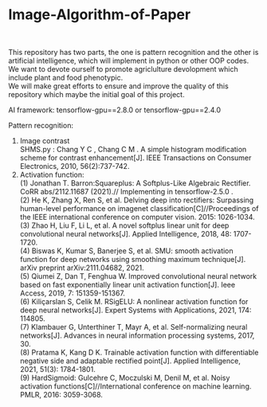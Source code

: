 # Image-Algorithm-of-Paper
<!--This repository is sustained by Jiayu Zhang and leaded by Kunjie Chen professor, both in Engineering Institution of NJAU University in China.--><Br/>
This repository has two parts, the one is pattern recognition and the other is artificial intelligence, which will implement in python or other OOP codes. We want to devote ourself to promote agriclulture devolopment which include plant and food phenotypic. <Br/>
We will make great efforts to ensure and improve the quality of this repository which maybe the initial goal of this project.<Br/>

AI framework: tensorflow-gpu==2.8.0 or tensorflow-gpu==2.4.0

Pattern recognition:<Br/>
1. Image contrast<Br/>
   SHMS.py : Chang Y C , Chang C M . A simple histogram modification scheme for contrast enhancement[J]. IEEE Transactions on Consumer Electronics, 2010, 56(2):737-742.
2. Activation function:<Br/>
   (1) Jonathan T. Barron:Squareplus: A Softplus-Like Algebraic Rectifier. CoRR abs/2112.11687 (2021).// Implementing in tensorflow-2.5.0 .<Br/>
   (2) He K, Zhang X, Ren S, et al. Delving deep into rectifiers: Surpassing human-level performance on imagenet classification[C]//Proceedings of the IEEE international conference on computer vision. 2015: 1026-1034.<Br/>
   (3) Zhao H, Liu F, Li L, et al. A novel softplus linear unit for deep convolutional neural networks[J]. Applied Intelligence, 2018, 48: 1707-1720.<Br/>
   (4) Biswas K, Kumar S, Banerjee S, et al. SMU: smooth activation function for deep networks using smoothing maximum technique[J]. arXiv preprint arXiv:2111.04682, 2021.<Br/>
   (5) Qiumei Z, Dan T, Fenghua W. Improved convolutional neural network based on fast exponentially linear unit activation function[J]. Ieee Access, 2019, 7: 151359-151367.<Br/>
   (6) Kiliçarslan S, Celik M. RSigELU: A nonlinear activation function for deep neural networks[J]. Expert Systems with Applications, 2021, 174: 114805.<Br/>
   (7) Klambauer G, Unterthiner T, Mayr A, et al. Self-normalizing neural networks[J]. Advances in neural information processing systems, 2017, 30.<Br/>
   (8) Pratama K, Kang D K. Trainable activation function with differentiable negative side and adaptable rectified point[J]. Applied Intelligence, 2021, 51(3): 1784-1801.<Br/>
   (9) HardSigmoid: Gulcehre C, Moczulski M, Denil M, et al. Noisy activation functions[C]//International conference on machine learning. PMLR, 2016: 3059-3068.<Br/>
